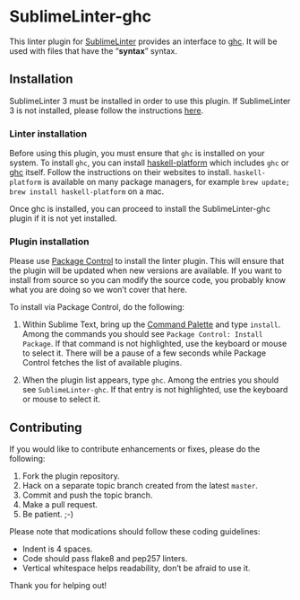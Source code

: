 SublimeLinter-ghc
=========================

This linter plugin for [SublimeLinter](https://github.com/SublimeLinter/SublimeLinter3) provides an interface to [ghc](http://www.haskell.org/ghc/). It will be used with files that have the “__syntax__” syntax.

## Installation
SublimeLinter 3 must be installed in order to use this plugin. If SublimeLinter 3 is not installed, please follow the instructions [here](https://github.com/SublimeLinter/SublimeLinter.github.io/wiki/Installation).

### Linter installation
Before using this plugin, you must ensure that `ghc` is installed on your system. To install `ghc`, you can install [haskell-platform](http://www.haskell.org/platform/) which includes `ghc` or [ghc](http://www.haskell.org/ghc/) itself. Follow the instructions on their websites to install. `haskell-platform` is available on many package managers, for example `brew update; brew install haskell-platform` on a mac.

Once ghc is installed, you can proceed to install the SublimeLinter-ghc plugin if it is not yet installed.

### Plugin installation
Please use [Package Control](https://sublime.wbond.net/installation) to install the linter plugin. This will ensure that the plugin will be updated when new versions are available. If you want to install from source so you can modify the source code, you probably know what you are doing so we won’t cover that here.

To install via Package Control, do the following:

1. Within Sublime Text, bring up the [Command Palette](http://docs.sublimetext.info/en/sublime-text-3/extensibility/command_palette.html) and type `install`. Among the commands you should see `Package Control: Install Package`. If that command is not highlighted, use the keyboard or mouse to select it. There will be a pause of a few seconds while Package Control fetches the list of available plugins.

1. When the plugin list appears, type `ghc`. Among the entries you should see `SublimeLinter-ghc`. If that entry is not highlighted, use the keyboard or mouse to select it.

## Contributing
If you would like to contribute enhancements or fixes, please do the following:

1. Fork the plugin repository.
1. Hack on a separate topic branch created from the latest `master`.
1. Commit and push the topic branch.
1. Make a pull request.
1. Be patient.  ;-)

Please note that modications should follow these coding guidelines:

- Indent is 4 spaces.
- Code should pass flake8 and pep257 linters.
- Vertical whitespace helps readability, don’t be afraid to use it.

Thank you for helping out!
